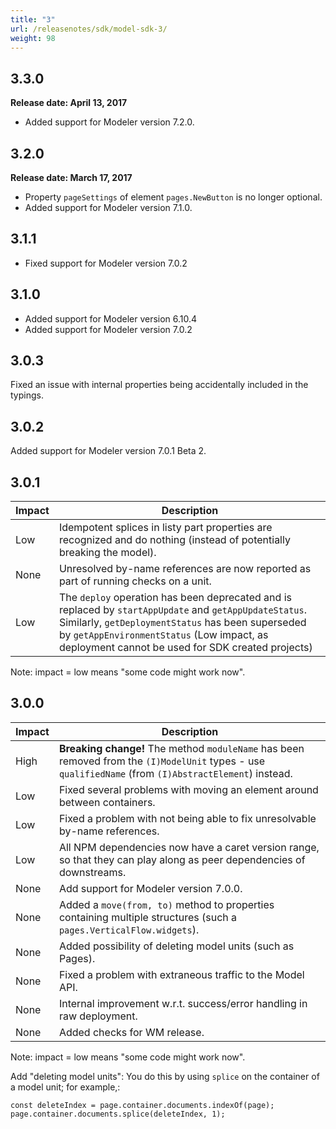 ```yaml
---
title: "3"
url: /releasenotes/sdk/model-sdk-3/
weight: 98
---
```


## 3.3.0

**Release date: April 13, 2017**

* Added support for Modeler version 7.2.0.

## 3.2.0

**Release date: March 17, 2017**

* Property `pageSettings` of element `pages.NewButton` is no longer optional.
* Added support for Modeler version 7.1.0.

## 3.1.1

* Fixed support for Modeler version 7.0.2

## 3.1.0

* Added support for Modeler version 6.10.4
* Added support for Modeler version 7.0.2

## 3.0.3

Fixed an issue with internal properties being accidentally included in the typings.

## 3.0.2

Added support for Modeler version 7.0.1 Beta 2.

## 3.0.1

| Impact | Description |
| --- | --- |
| Low | Idempotent splices in listy part properties are recognized and do nothing (instead of potentially breaking the model). |
| None | Unresolved by-name references are now reported as part of running checks on a unit. |
| Low | The `deploy` operation has been deprecated and is replaced by `startAppUpdate` and `getAppUpdateStatus`. Similarly, `getDeploymentStatus` has been superseded by `getAppEnvironmentStatus` (Low impact, as deployment cannot be used for SDK created projects) |

Note: impact = low means "some code might work now".

## 3.0.0

| Impact | Description |
| --- | --- |
| High | **Breaking change!** The method `moduleName` has been removed from the `(I)ModelUnit` types - use `qualifiedName` (from `(I)AbstractElement`) instead. |
| Low | Fixed several problems with moving an element around between containers. |
| Low | Fixed a problem with not being able to fix unresolvable by-name references. |
| Low | All NPM dependencies now have a caret version range, so that they can play along as peer dependencies of downstreams. |
| None | Add support for Modeler version 7.0.0. |
| None | Added a `move(from, to)` method to properties containing multiple structures (such a `pages.VerticalFlow.widgets`). |
| None | Added possibility of deleting model units (such as Pages). |
| None | Fixed a problem with extraneous traffic to the Model API. |
| None | Internal improvement w.r.t. success/error handling in raw deployment. |
| None | Added checks for WM release. |

Note: impact = low means "some code might work now".

Add "deleting model units": You do this by using `splice` on the container of a model unit; for example,:

```text
const deleteIndex = page.container.documents.indexOf(page);
page.container.documents.splice(deleteIndex, 1);
```
